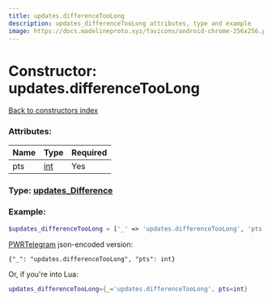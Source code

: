 ```yaml
---
title: updates.differenceTooLong
description: updates_differenceTooLong attributes, type and example
image: https://docs.madelineproto.xyz/favicons/android-chrome-256x256.png
---
```

# Constructor: updates.differenceTooLong  
[Back to constructors index](index.md)



### Attributes:

| Name     |    Type       | Required |
|----------|---------------|----------|
|pts|[int](../types/int.md) | Yes|



### Type: [updates\_Difference](../types/updates_Difference.md)


### Example:

```php
$updates_differenceTooLong = ['_' => 'updates.differenceTooLong', 'pts' => int];
```  

[PWRTelegram](https://pwrtelegram.xyz) json-encoded version:

```
{"_": "updates.differenceTooLong", "pts": int}
```


Or, if you're into Lua:

```lua
updates_differenceTooLong={_='updates.differenceTooLong', pts=int}

```


